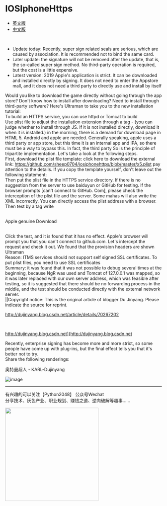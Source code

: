 # IOSIphoneHttps

* [英文版](https://github.com/sheep0704/IOSIphoneHttps/blob/master/README_eng.md)
* [中文版](https://github.com/sheep0704/IOSIphoneHttps/blob/master/README.md)

<br/>

  * Update today: Recently, super sign related seals are serious, which are caused by association. It is recommended not to bind the same card.
  * Later update: the signature will not be removed after the update, that is, the so-called super sign method. No third-party operation is required, but the cost is a little expensive.
  * Latest version: 2019 Apple's application is strict. It can be downloaded and installed directly by signing. It does not need to enter the Appstore mall, and it does not need a third party to directly use and install by itself
  
Would you like to download the game directly without going through the app store? Don't know how to install after downloading? Need to install through third-party software? Here's Ultraman to take you to the new installation tutorial:<br/>
To build an HTTPS service, you can use httpd or Tomcat to build<br/>
Use plist file to adjust the installation extension through a tag - (you can judge whether to install through JS. If it is not installed directly, download it when it is installed.) in the morning, there is a demand for download page in HTML 5. Android and apple are needed. Generally speaking, apple uses a third party or app store, but this time it is an internal app and IPA, so there must be a way to bypass this. In fact, the third party So is the principle of tripartite implementation. Let's take a look at the following steps.<br/>
First, download the plist file template: click here to download the external link: https://github.com/sheep0704/iosiphonehttps/blob/master/x5.plist pay attention to the details. If you copy the template yourself, don't leave out the following statement:<br/>
Then put the plist file in the HTTPS service directory. If there is no suggestion from the server to use baiduyun or GitHub for testing. If the browser prompts [can't connect to GitHub. Com], please check the interception of the plist file and the server. Some mahas will also write the XML incorrectly. You can directly access the plist address with a browser.<br/>
Then test by a tag write<br/><br/>

Apple genuine Download<br/><br/>

Click the test, and it is found that it has no effect. Apple's browser will prompt you that you can't connect to github.com. Let's intercept the request and check it out. We found that the provision headers are shown Ultraman<br/>
Reason: ITMS services should not support self signed SSL certificates. To put plist files, you need to use SSL certificates<br/>
Summary: it was found that it was not possible to debug several times at the beginning, because NgR was used and Tomcat of 127.0.0.1 was mapped, so it was later replaced with our own server address, which was feasible after testing, so it is suggested that there should be no forwarding process in the middle, and the test should be conducted directly with the external network server.<br/>
||Copyright notice: This is the original article of blogger Du Jinyang. Please indicate the source for reprint.<br/>

http://dujinyang.blog.csdn.net/article/details/70267202

<br/>

http://dujinyang.blog.csdn.net]{http://dujinyang.blog.csdn.net

Recently, enterprise signing has become more and more strict, so some people have come up with plug-ins, but the final effect tells you that it's better not to try.<br/>
Share the following renderings:<br/>
 
 
 
 
奥特曼超人 - KARL-Dujinyang

![image](https://img-blog.csdn.net/20170420161354914?watermark/2/text/aHR0cDovL2Jsb2cuY3Nkbi5uZXQvREpZMTk5Mg==/font/5a6L5L2T/fontsize/400/fill/I0JBQkFCMA==/dissolve/70/gravity/SouthEast)

<hr/>

有兴趣的可以关注【Python2048】 公众号Wechat<br/>
分享技术、灰色产业、职业规划、赚钱之道、逆向破解等趣事……

<img src="https://github.com/sheep0704/IOSIphoneHttps/blob/master/python2048.jpg" width="300" height="300">



 

